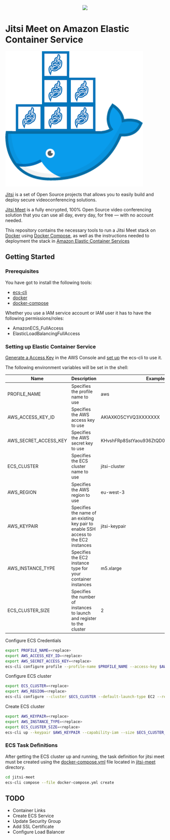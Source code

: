 
<p align="center">
  <img src="https://img.s3wfg.com/web/img/images_uploaded/8/c/dominion_logo_620x350.jpg" />
</p>

# Jitsi Meet on Amazon Elastic Container Service

![](docs/jitsi-docker.png)

[Jitsi](https://jitsi.org/) is a set of Open Source projects that allows you to easily build and deploy secure videoconferencing solutions.

[Jitsi Meet](https://jitsi.org/jitsi-meet/) is a fully encrypted, 100% Open Source video conferencing solution that you can use all day, every day, for free — with no account needed.

This repository contains the necessary tools to run a Jitsi Meet stack on [Docker](https://www.docker.com) using [Docker Compose](https://docs.docker.com/compose/), as well as the instructions needed to deployment the stack in [Amazon Elastic Container Services](https://aws.amazon.com/ecs/)

## Getting Started

### Prerequisites

You have got to install the following tools: 
- [ecs-cli](https://docs.aws.amazon.com/AmazonECS/latest/developerguide/ECS_CLI_installation.html)
- [docker](https://docs.docker.com/get-docker)
- [docker-compose](https://docs.docker.com/compose/install)

Whether you use a IAM service account or IAM user it has to have the following permissions/roles:
- AmazonECS_FullAccess
- ElasticLoadBalancingFullAccess

### Setting up Elastic Container Service

[Generate a Access Key](https://docs.aws.amazon.com/IAM/latest/UserGuide/id_credentials_access-keys.html#Using_CreateAccessKey) in the AWS Console and [set up](https://docs.aws.amazon.com/AmazonECS/latest/developerguide/ECS_CLI_Configuration.html) the ecs-cli to use it.

The following environment variables will be set in the shell:

| Name | Description | Example |
| --- | --- | --- |
| PROFILE_NAME | Specifies the profile name to use | aws |
| AWS_ACCESS_KEY_ID | Specifies the AWS access key to use | AKIAXKO5CYVQ3XXXXXXX |
| AWS_SECRET_ACCESS_KEY | Specifies the AWS secret key to use | KHvshFRp8SstYaou936ZtQD0IaaZXXXXXXXXXXXX |
| ECS_CLUSTER | Specifies the ECS cluster name to use | jitsi-cluster |
| AWS_REGION | Specifies the AWS region to use | eu-west-3 |
| AWS_KEYPAIR | Specifies the name of an existing key pair to enable SSH access to the EC2 instances | jitsi-keypair | 
| AWS_INSTANCE_TYPE | Specifies the EC2 instance type for your container instances | m5.xlarge |
| ECS_CLUSTER_SIZE | Specifies the number of instances to launch and register to the cluster | 2 |


Configure ECS Credentials
```bash
export PROFILE_NAME=<replace>
export AWS_ACCESS_KEY_ID=<replace>
export AWS_SECRET_ACCESS_KEY=<replace>
ecs-cli configure profile --profile-name $PROFILE_NAME --access-key $AWS_ACCESS_KEY_ID --secret-key $AWS_SECRET_ACCESS_KEY
```
 
Configure ECS cluster
```bash
export ECS_CLUSTER=<replace>
export AWS_REGION=<replace>
ecs-cli configure --cluster $ECS_CLUSTER --default-launch-type EC2 --region $AWS_REGION --config-name $ECS_CLUSTER
```

Create ECS cluster
```bash
export AWS_KEYPAIR=<replace>
export AWS_INSTANCE_TYPE=<replace>
export ECS_CLUSTER_SIZE=<replace>
ecs-cli up --keypair $AWS_KEYPAIR --capability-iam --size $ECS_CLUSTER_SIZE --instance-type $AWS_INSTANCE_TYPE --launch-type EC2
```

### ECS Task Definitions

After getting the ECS cluster up and running, the task definition for jitsi meet must be created using the [docker-compose.yml](jitsi-meet/docker-compose.yml) file located in [jitsi-meet](jitsi-meet) directory.

```bash
cd jitsi-meet
ecs-cli compose --file docker-compose.yml create
```
## TODO
- Container Links
- Create ECS Service
- Update Security Group
- Add SSL Certificate
- Configure Load Balancer
